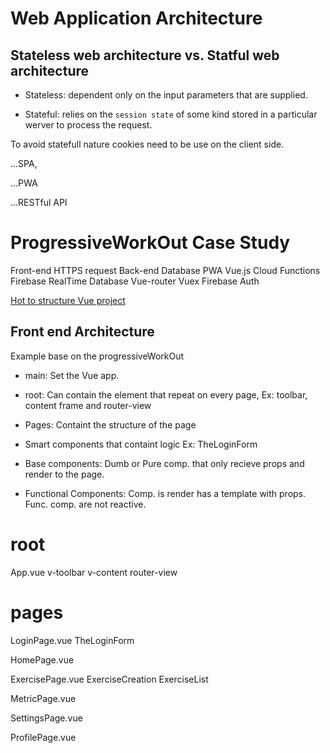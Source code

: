 

# Web Application Architecture





## Stateless web architecture vs. Statful web architecture

- Stateless: dependent only on the input parameters that are supplied.

- Stateful: relies on the `session state` of some kind stored in a particular werver to process the request.

To avoid statefull nature cookies need to be use on the client side.


...SPA, 

...PWA  


...RESTful API


# ProgressiveWorkOut Case Study

Front-end     HTTPS request       Back-end                 Database
PWA
Vue.js                          Cloud Functions        Firebase RealTime Database
Vue-router
Vuex                            Firebase Auth

[Hot to structure Vue project](https://itnext.io/how-to-structure-a-vue-js-project-29e4ddc1aeeb)


## Front end Architecture

Example base on the progressiveWorkOut

- main: Set the Vue app.

- root: Can contain the element that repeat on every page, Ex: toolbar, content frame and     router-view

- Pages: Containt the structure of the page

- Smart components that containt logic Ex: TheLoginForm

- Base components: Dumb or Pure comp. that only recieve props and render to the page.

- Functional Components: Comp. is render has a template with props. Func. comp. are not reactive.


# root                                      
  App.vue
                v-toolbar
                v-content
                  router-view
# pages
  LoginPage.vue
                TheLoginForm

  HomePage.vue 


  ExercisePage.vue 
                ExerciseCreation
                ExerciseList

  MetricPage.vue


  SettingsPage.vue 


  ProfilePage.vue